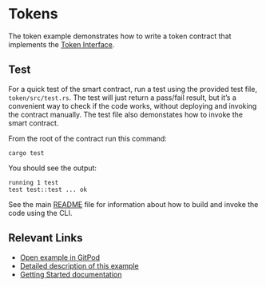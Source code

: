 # Tokens
The token example demonstrates how to write a token contract that implements the [Token Interface](https://developers.stellar.org/docs/tokens/token-interface).

## Test
For a quick test of the smart contract, run a test using the provided test file, `token/src/test.rs`. The test will just return a pass/fail result, but it’s a convenient way to check if the code works, without deploying and invoking the contract manually. The test file also demonstates how to invoke the smart contract. 

From the root of the contract run this command:

```
cargo test
```

You should see the output:

```
running 1 test
test test::test ... ok
```

See the main [README](../README.md) file for information about how to build and invoke the code using the CLI.

## Relevant Links
- [Open example in GitPod](https://gitpod.io/#https://github.com/stellar/soroban-examples)
- [Detailed description of this example](https://developers.stellar.org/docs/build/smart-contracts/example-contracts/tokens)
- [Getting Started documentation](https://developers.stellar.org/docs/build/smart-contracts/getting-started)

